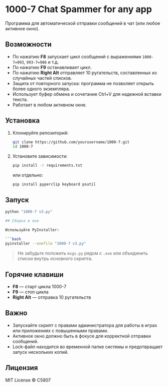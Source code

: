 # 1000-7 Chat Spammer for any app

Программа для автоматической отправки сообщений в чат (или любое активное окно).

## Возможности

- По нажатию **F8** запускает цикл сообщений с выражениями `1000-7=993`, `993-7=986` и т.д.
- По нажатию **F9** останавливает цикл.
- По нажатию **Right Alt** отправляет 10 ругательств, составленных из случайных частей списков.
- Защита от повторного запуска: программа не позволяет открыть более одного экземпляра.
- Использует буфер обмена и сочетание Ctrl+V для надежной вставки текста.
- Работает в любом активном окне.

## Установка

1. Клонируйте репозиторий:
    ```bash
    git clone https://github.com/yourusername/1000-7.git
    cd 1000-7
    ```

2. Установите зависимости:
    ```bash
    pip install -r requirements.txt
    ```
    или отдельно:
    ```bash
    pip install pyperclip keyboard psutil
    ```

## Запуск

```bash
python "1000-7 v3.py"

## Сборка в exe

Используйте PyInstaller:

```bash
pyinstaller --onefile "1000-7 v3.py"
```

> Не забудьте положить `msgs.py` рядом с `.exe` или объединить списки внутрь основного скрипта.

## Горячие клавиши

- **F8** — старт цикла 1000-7
- **F9** — стоп цикла
- **Right Alt** — отправка 10 ругательств

## Важно

- Запускайте скрипт с правами администратора для работы в играх или приложениях с повышенными правами.
- Активное окно должно быть в фокусе для корректной отправки сообщений.
- Lock-файл находится во временной папке системы и предотвращает запуск нескольких копий.

## Лицензия

MIT License © C5807
```
